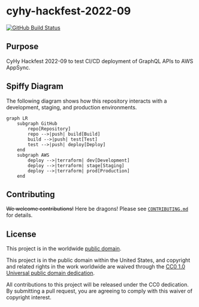 # cyhy-hackfest-2022-09 #

[![GitHub Build Status](https://github.com/cisagov/cyhy-hackfest-2022-09/workflows/build/badge.svg)](https://github.com/cisagov/cyhy-hackfest-2022-09/actions)

## Purpose ##

CyHy Hackfest 2022-09 to test CI/CD deployment of GraphQL APIs to AWS AppSync.

## Spiffy Diagram ##

The following diagram shows how this repository interacts with a development,
staging, and production environments.

```mermaid
graph LR
    subgraph GitHub
        repo[Repository]
        repo -->|push| build[Build]
        build -->|push| test[Test]
        test -->|push| deploy[Deploy]
    end
    subgraph AWS
        deploy -->|terraform| dev[Development]
        deploy -->|terraform| stage[Staging]
        deploy -->|terraform| prod[Production]
    end
```

## Contributing ##

~~We welcome contributions!~~
Here be dragons! Please see [`CONTRIBUTING.md`](CONTRIBUTING.md) for
details.

## License ##

This project is in the worldwide [public domain](LICENSE).

This project is in the public domain within the United States, and
copyright and related rights in the work worldwide are waived through
the [CC0 1.0 Universal public domain
dedication](https://creativecommons.org/publicdomain/zero/1.0/).

All contributions to this project will be released under the CC0
dedication. By submitting a pull request, you are agreeing to comply
with this waiver of copyright interest.
